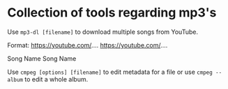# Collection of tools regarding mp3's

Use `mp3-dl [filename]` to download multiple songs from YouTube. 

Format:
https://youtube.com/....
https://youtube.com/....

Song Name
Song Name

Use `cmpeg [options] [filename]` to edit metadata for a file or use `cmpeg --album` to edit a whole album.
